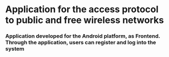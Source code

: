 # Application for the access protocol to public and free wireless networks

### Application developed for the Android platform, as Frontend. Through the application, users can register and log into the system

